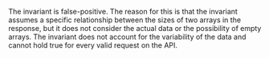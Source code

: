 The invariant is false-positive. The reason for this is that the invariant assumes a specific relationship between the sizes of two arrays in the response, but it does not consider the actual data or the possibility of empty arrays. The invariant does not account for the variability of the data and cannot hold true for every valid request on the API.
